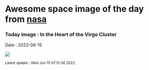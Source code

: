 
# Awesome space image of the day from [nasa](https://api.nasa.gov/)

### Today image : In the Heart of the Virgo Cluster

Date : 2022-06-15


![](https://apod.nasa.gov/apod/image/2206/VirgoCentral_Adomaitis_960.jpg)

<small>Latest update : Wed Jun 15 07:15:36 2022</small>


